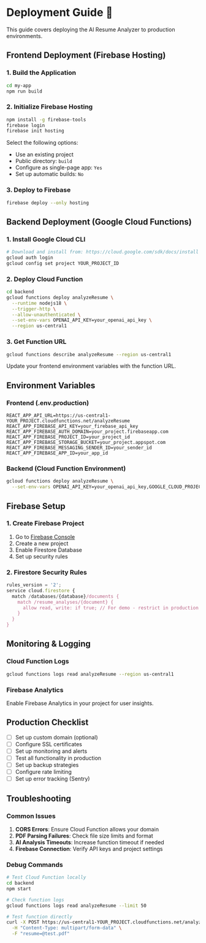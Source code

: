 # Deployment Guide 🚀

This guide covers deploying the AI Resume Analyzer to production environments.

## Frontend Deployment (Firebase Hosting)

### 1. Build the Application

```bash
cd my-app
npm run build
```

### 2. Initialize Firebase Hosting

```bash
npm install -g firebase-tools
firebase login
firebase init hosting
```

Select the following options:
- Use an existing project
- Public directory: `build`
- Configure as single-page app: `Yes`
- Set up automatic builds: `No`

### 3. Deploy to Firebase

```bash
firebase deploy --only hosting
```

## Backend Deployment (Google Cloud Functions)

### 1. Install Google Cloud CLI

```bash
# Download and install from: https://cloud.google.com/sdk/docs/install
gcloud auth login
gcloud config set project YOUR_PROJECT_ID
```

### 2. Deploy Cloud Function

```bash
cd backend
gcloud functions deploy analyzeResume \
  --runtime nodejs18 \
  --trigger-http \
  --allow-unauthenticated \
  --set-env-vars OPENAI_API_KEY=your_openai_api_key \
  --region us-central1
```

### 3. Get Function URL

```bash
gcloud functions describe analyzeResume --region us-central1
```

Update your frontend environment variables with the function URL.

## Environment Variables

### Frontend (.env.production)

```env
REACT_APP_API_URL=https://us-central1-YOUR_PROJECT.cloudfunctions.net/analyzeResume
REACT_APP_FIREBASE_API_KEY=your_firebase_api_key
REACT_APP_FIREBASE_AUTH_DOMAIN=your_project.firebaseapp.com
REACT_APP_FIREBASE_PROJECT_ID=your_project_id
REACT_APP_FIREBASE_STORAGE_BUCKET=your_project.appspot.com
REACT_APP_FIREBASE_MESSAGING_SENDER_ID=your_sender_id
REACT_APP_FIREBASE_APP_ID=your_app_id
```

### Backend (Cloud Function Environment)

```bash
gcloud functions deploy analyzeResume \
  --set-env-vars OPENAI_API_KEY=your_openai_api_key,GOOGLE_CLOUD_PROJECT=your_project_id
```

## Firebase Setup

### 1. Create Firebase Project

1. Go to [Firebase Console](https://console.firebase.google.com/)
2. Create a new project
3. Enable Firestore Database
4. Set up security rules

### 2. Firestore Security Rules

```javascript
rules_version = '2';
service cloud.firestore {
  match /databases/{database}/documents {
    match /resume_analyses/{document} {
      allow read, write: if true; // For demo - restrict in production
    }
  }
}
```

## Monitoring & Logging

### Cloud Function Logs

```bash
gcloud functions logs read analyzeResume --region us-central1
```

### Firebase Analytics

Enable Firebase Analytics in your project for user insights.

## Production Checklist

- [ ] Set up custom domain (optional)
- [ ] Configure SSL certificates
- [ ] Set up monitoring and alerts
- [ ] Test all functionality in production
- [ ] Set up backup strategies
- [ ] Configure rate limiting
- [ ] Set up error tracking (Sentry)

## Troubleshooting

### Common Issues

1. **CORS Errors**: Ensure Cloud Function allows your domain
2. **PDF Parsing Failures**: Check file size limits and format
3. **AI Analysis Timeouts**: Increase function timeout if needed
4. **Firebase Connection**: Verify API keys and project settings

### Debug Commands

```bash
# Test Cloud Function locally
cd backend
npm start

# Check function logs
gcloud functions logs read analyzeResume --limit 50

# Test function directly
curl -X POST https://us-central1-YOUR_PROJECT.cloudfunctions.net/analyzeResume \
  -H "Content-Type: multipart/form-data" \
  -F "resume=@test.pdf"
``` 